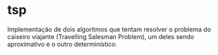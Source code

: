 # tsp
  Implementação de dois algoritmos que tentam resolver o problema do caixeiro viajante (Travelling Salesman Problem),
um deles sendo aproximativo e o outro determinístico.
